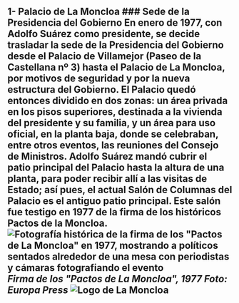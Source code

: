 ## 1- Palacio de La Moncloa  ### Sede de la Presidencia del Gobierno  En enero de 1977, con Adolfo Suárez como presidente, se decide trasladar la sede de la Presidencia del Gobierno desde el Palacio de Villamejor (Paseo de la Castellana nº 3) hasta el Palacio de La Moncloa, por motivos de seguridad y por la nueva estructura del Gobierno. El Palacio quedó entonces dividido en dos zonas: un área privada en los pisos superiores, destinada a la vivienda del presidente y su familia, y un área para uso oficial, en la planta baja, donde se celebraban, entre otros eventos, las reuniones del Consejo de Ministros.  Adolfo Suárez mandó cubrir el patio principal del Palacio hasta la altura de una planta, para poder recibir allí a las visitas de Estado; así pues, el actual Salón de Columnas del Palacio es el antiguo patio principal. Este salón fue testigo en 1977 de la firma de los históricos Pactos de la Moncloa.  ![Fotografía histórica de la firma de los "Pactos de La Moncloa" en 1977, mostrando a políticos sentados alrededor de una mesa con periodistas y cámaras fotografiando el evento](image01)  *Firma de los "Pactos de La Moncloa", 1977*   *Foto: Europa Press*  ![Logo de La Moncloa](image02)
